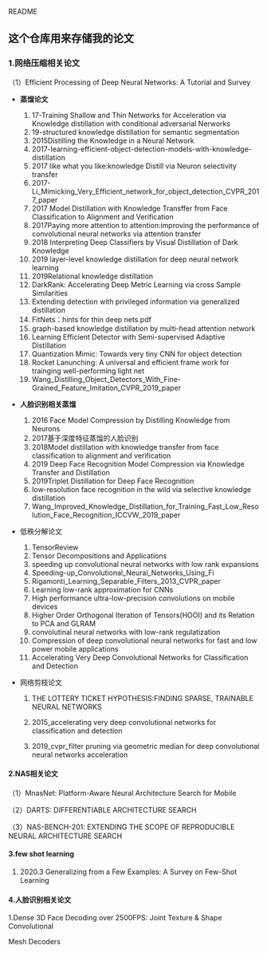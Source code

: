 README

## 这个仓库用来存储我的论文

### 1.网络压缩相关论文

（1）Efficient Processing of Deep Neural Networks: A Tutorial and Survey 

- **蒸馏论文**

  1. 17-Training Shallow and Thin Networks for Acceleration via Knowledge distillation with conditional adversarial Nerworks
  2. 19-structured knowledge distillation for semantic segmentation
  3. 2015Distilling the Knowledge in a Neural Network
  4. 2017-learning-efficient-object-detection-models-with-knowledge-distillation
  5. 2017 like what you like:knowledge Distill via Neuron selectivity transfer
  6. 2017-Li_Mimicking_Very_Efficient_network_for_object_detection_CVPR_2017_paper
  7. 2017 Model Distillation with Knowledge Transffer from Face Classification to Alignment and Verification
  8. 2017Paying more attention to attention:improving the performance of convolutional neural networks via attention transfer
  9. 2018 Interpreting Deep Classifiers by Visual Distillation of Dark Knowledge
  10. 2019 layer-level knowledge distillation for deep neural network learning
  11. 2019Relational knowledge distillation
  12. DarkRank: Accelerating Deep Metric Learning via cross Sample Similarities
  13. Extending detection with privileged information via generalized distillation
  14. FitNets：hints for thin deep nets.pdf
  15. graph-based knowledge distillation by multi-head attention network
  16. Learning Efficient Detector with Semi-supervised Adaptive Distillation
  17. Quantization Mimic: Towards very tiny CNN for object detection
  18. Rocket Lanunching: A universal and efficient frame work for trainging well-performing light net
  19. Wang_Distilling_Object_Detectors_With_Fine-Grained_Feature_Imitation_CVPR_2019_paper

- **人脸识别相关蒸馏**

  1. 2016 Face Model Compression by Distilling Knowledge from Neurons
  2. 2017基于深度特征蒸馏的人脸识别
  3. 2018Model distillation with knowledge transfer from face classification to alignment and verification
  4. 2019 Deep Face Recognition Model Compression via Knowledge Transfer and Distillation
  5. 2019Triplet Distillation for Deep Face Recognition
  6. low-resolution face recognition in the wild via selective knowledge distillation 
  7. Wang_Improved_Knowledge_Distillation_for_Training_Fast_Low_Resolution_Face_Recognition_ICCVW_2019_paper

- 低秩分解论文

  1. TensorReview
  2. Tensor Decompositions and Applications
  3. speeding up convolutional neural networks with low rank expansions
  4. Speeding-up_Convolutional_Neural_Networks_Using_Fi
  5. Rigamonti_Learning_Separable_Filters_2013_CVPR_paper
  6. Learning low-rank approximation for CNNs
  7. High performance ultra-low-precision convolutions on mobile devices
  8. Higher Order Orthogonal Iteration of Tensors(HOOI) and its Relation to PCA and GLRAM
  9. convolutinal neural networks with low-rank regulatization
  10. Compression of deep convolutional neural networks for fast and low power mobile applications
  11. Accelerating Very Deep Convolutional Networks for Classification and Detection

- 网络剪枝论文

  1. THE LOTTERY TICKET HYPOTHESIS:FINDING SPARSE, TRAINABLE NEURAL NETWORKS

  2. 2015_accelerating very deep convolutional networks for classification and detection

  3. 2019_cvpr_filter pruning via geometric median for deep convolutional neural networks acceleration

     

#### 2.NAS相关论文

（1）MnasNet: Platform-Aware Neural Architecture Search for Mobile

（2）DARTS: DIFFERENTIABLE ARCHITECTURE SEARCH

（3）NAS-BENCH-201: EXTENDING THE SCOPE OF REPRODUCIBLE NEURAL ARCHITECTURE SEARCH

#### 3.few shot learning

1. 2020.3 Generalizing from a Few Examples: A Survey on Few-Shot Learning

#### 4.人脸识别相关论文

1.Dense 3D Face Decoding over 2500FPS: Joint Texture & Shape Convolutional

Mesh Decoders

